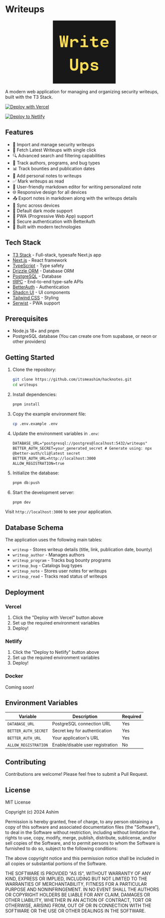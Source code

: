 # Writeups

<div align="center">
  <img src="public/logo.png" alt="Writeups Logo" width="200" height="200" />
</div>


A modern web application for managing and organizing security writeups, built with the T3 Stack.

[![Deploy with Vercel](https://vercel.com/button)](https://vercel.com/new/clone?repository-url=https%3A%2F%2Fgithub.com%2Fitsmeashim%2Fhacknotes&env=DATABASE_URL,BETTER_AUTH_SECRET,BETTER_AUTH_URL,ALLOW_REGISTRATION&envDescription=DATABASE_URL%3A%20PostgreSQL%20connection%20string%20(e.g.%2C%20from%20Supabase%20or%20Neon).%20%20%20%20%20BETTER_AUTH_SECRET%3A%20Random%20key%20like%20X7K9P2M4Q8R5T1J3%20or%20generate%20via%20%60npx%20%40better-auth%2Fcli%40latest%20secret%60.%20%20%20%20%20BETTER_AUTH_URL%3A%20Your%20site%20URL%20(e.g.%2C%20https%3A%2F%2Fyourdomain.com).%20%20%20%20%20ALLOW_REGISTRATION%3A%20Set%20%60true%60%20for%20multi-user%2C%20%60false%60%20for%20single-user.%20%20%20%20%20&envLink=https%3A%2F%2Fgithub.com%2Fitsmeashim%2Fwriteups%2Fblob%2Fmain%2F.env.example)

[![Deploy to Netlify](https://www.netlify.com/img/deploy/button.svg)](https://app.netlify.com/start/deploy?repository=https://github.com/itsmeashim/hacknotes)

## Features

- 📝 Import and manage security writeups
- 🔄 Fetch Latest Writeups with single click
- 🔍 Advanced search and filtering capabilities
- 👥 Track authors, programs, and bug types
- 📊 Track bounties and publication dates
- 📌 Add personal notes to writeups
- ✅ Mark writeups as read
- 📝 User-friendly markdown editor for writing personalized note
- 🌐 Responsive design for all devices
- 📤 Export notes in markdown along with the writeups details
- 🔄 Sync across devices
- 🌙 Default dark mode support
- 📱 PWA (Progressive Web App) support
- 🔐 Secure authentication with BetterAuth
- 🚀 Built with modern technologies

## Tech Stack

- [T3 Stack](https://create.t3.gg/) - Full-stack, typesafe Next.js app
- [Next.js](https://nextjs.org) - React framework
- [TypeScript](https://www.typescriptlang.org/) - Type safety
- [Drizzle ORM](https://orm.drizzle.team) - Database ORM
- [PostgreSQL](https://www.postgresql.org/) - Database
- [tRPC](https://trpc.io) - End-to-end type-safe APIs
- [BetterAuth](https://better-auth.dev) - Authentication
- [Shadcn UI](https://ui.shadcn.com) - UI components
- [Tailwind CSS](https://tailwindcss.com) - Styling
- [Serwist](https://serwist.pages.dev) - PWA support

## Prerequisites

- Node.js 18+ and pnpm
- PostgreSQL database (You can create one from supabase, or neon or other providers)

## Getting Started

1. Clone the repository:
   ```bash
   git clone https://github.com/itsmeashim/hacknotes.git
   cd writeups
   ```

2. Install dependencies:
   ```bash
   pnpm install
   ```

3. Copy the example environment file:
   ```bash
   cp .env.example .env
   ```

4. Update the environment variables in `.env`:
   ```
   DATABASE_URL="postgresql://postgres@localhost:5432/writeups"
   BETTER_AUTH_SECRET=your_generated_secret # Generate using: npx @better-auth/cli@latest secret
   BETTER_AUTH_URL=http://localhost:3000
   ALLOW_REGISTRATION=true
   ```

5. Initialize the database:
   ```bash
   pnpm db:push
   ```

6. Start the development server:
   ```bash
   pnpm dev
   ```

Visit `http://localhost:3000` to see your application.

## Database Schema

The application uses the following main tables:
- `writeup` - Stores writeup details (title, link, publication date, bounty)
- `writeup_author` - Manages authors
- `writeup_program` - Tracks bug bounty programs
- `writeup_bug` - Catalogs bug types
- `writeup_note` - Stores user notes for writeups
- `writeup_read` - Tracks read status of writeups

## Deployment

### Vercel

1. Click the "Deploy with Vercel" button above
2. Set up the required environment variables
3. Deploy!

### Netlify

1. Click the "Deploy to Netlify" button above
2. Set up the required environment variables
3. Deploy!

### Docker

Coming soon!

## Environment Variables

| Variable | Description | Required |
|----------|-------------|-----------|
| `DATABASE_URL` | PostgreSQL connection URL | Yes |
| `BETTER_AUTH_SECRET` | Secret key for authentication | Yes |
| `BETTER_AUTH_URL` | Your application's URL | Yes |
| `ALLOW_REGISTRATION` | Enable/disable user registration | No |

## Contributing

Contributions are welcome! Please feel free to submit a Pull Request.

## License

MIT License

Copyright (c) 2024 Ashim

Permission is hereby granted, free of charge, to any person obtaining a copy
of this software and associated documentation files (the "Software"), to deal
in the Software without restriction, including without limitation the rights
to use, copy, modify, merge, publish, distribute, sublicense, and/or sell
copies of the Software, and to permit persons to whom the Software is
furnished to do so, subject to the following conditions:

The above copyright notice and this permission notice shall be included in all
copies or substantial portions of the Software.

THE SOFTWARE IS PROVIDED "AS IS", WITHOUT WARRANTY OF ANY KIND, EXPRESS OR
IMPLIED, INCLUDING BUT NOT LIMITED TO THE WARRANTIES OF MERCHANTABILITY,
FITNESS FOR A PARTICULAR PURPOSE AND NONINFRINGEMENT. IN NO EVENT SHALL THE
AUTHORS OR COPYRIGHT HOLDERS BE LIABLE FOR ANY CLAIM, DAMAGES OR OTHER
LIABILITY, WHETHER IN AN ACTION OF CONTRACT, TORT OR OTHERWISE, ARISING FROM,
OUT OF OR IN CONNECTION WITH THE SOFTWARE OR THE USE OR OTHER DEALINGS IN THE
SOFTWARE.
